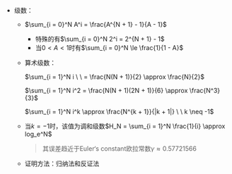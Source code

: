 + 级数：
	+ $\sum_{i = 0}^N A^i = \frac{A^{N + 1} - 1}{A - 1}$
		+ 特殊的有$\sum_{i = 0}^N 2^i = 2^{N + 1} - 1$
		+ 当$0 < A < 1$时有$\sum_{i = 0}^N \le \frac{1}{1 - A}$

	+ 算术级数：

		$\sum_{i = 1}^N i \  \ = \frac{N(N + 1)}{2} \approx \frac{N}{2}$

		$\sum_{i = 1}^N i^2 = \frac{N(N + 1)(2N + 1)}{6} \approx \frac{N^3}{3}$

		$\sum_{i = 1}^N i^k \approx \frac{N^{k + 1}}{|k + 1|} \ \ k \neq -1$

	+ 当$k = -1$时，该值为调和级数$H_N = \sum_{i = 1}^N \frac{1}{i} \approx log_e^N$

		>其误差趋近于Euler‘s constant欧拉常数$\gamma \approx 0.57721566$

	+ 证明方法：归纳法和反证法